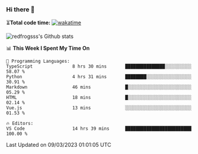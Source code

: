 ### Hi there 👋

⏳**Total code time:** [![wakatime](https://wakatime.com/badge/user/2cbd8003-b8b8-4565-92d7-ad9c23ff1846.svg)](https://wakatime.com/@2cbd8003-b8b8-4565-92d7-ad9c23ff1846)

<img src="https://github-readme-stats.vercel.app/api?username=redfrogsss&show_icons=true" alt="redfrogsss's Github stats"></img>

<!--START_SECTION:waka-->
📊 **This Week I Spent My Time On** 

```text
💬 Programming Languages: 
TypeScript               8 hrs 30 mins       ███████████████░░░░░░░░░░   58.07 % 
Python                   4 hrs 31 mins       ████████░░░░░░░░░░░░░░░░░   30.91 % 
Markdown                 46 mins             █░░░░░░░░░░░░░░░░░░░░░░░░   05.29 % 
HTML                     18 mins             █░░░░░░░░░░░░░░░░░░░░░░░░   02.14 % 
Vue.js                   13 mins             ░░░░░░░░░░░░░░░░░░░░░░░░░   01.53 % 

🔥 Editors: 
VS Code                  14 hrs 39 mins      █████████████████████████   100.00 % 
```


 Last Updated on 09/03/2023 01:01:05 UTC
<!--END_SECTION:waka-->

